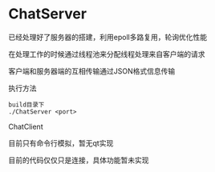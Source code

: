 # ChatServer

已经处理好了服务器的搭建，利用epoll多路复用，轮询优化性能

在处理工作的时候通过线程池来分配线程处理来自客户端的请求

客户端和服务器端的互相传输通过JSON格式信息传输



执行方法

```
build目录下
./ChatServer <port>
```



ChatClient

目前只有命令行模拟，暂无qt实现



目前的代码仅仅只是连接，具体功能暂未实现
